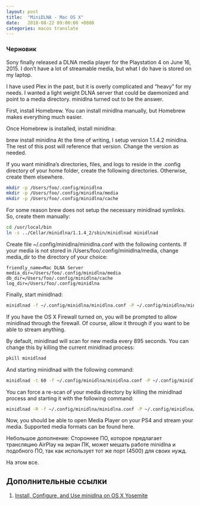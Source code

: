 ```yaml
---
layout: post
title:  "MiniDLNA - Mac OS X"
date:   2018-08-22 09:00:00 +0800
categories: macos translate
---
```

### Черновик

Sony finally released a DLNA media player for the Playstation 4 on June 16, 2015. I don’t have a lot of streamable media, but what I do have is stored on my laptop.

I have used Plex in the past, but it is overly complicated and “heavy” for my needs. I wanted a light weight DLNA server that could be daemonized and point to a media directory. minidlna turned out to be the answer.

First, install Homebrew. You can install minidlna manually, but Homebrew makes everything much easier.

Once Homebrew is installed, install minidlna:

brew install minidlna
At the time of writing, I setup version 1.1.4.2 minidlna. The rest of this post will reference that version. Change the version as needed.

If you want minidlna’s directories, files, and logs to reside in the .config directory of your home folder, create the following directories. Otherwise, create them elsewhere.

```sh
mkdir -p /Users/foo/.config/minidlna
mkdir -p /Users/foo/.config/minidlna/media
mkdir -p /Users/foo/.config/minidlna/cache
```

For some reason brew does not setup the necessary minidlnad symlinks. So, create them manually:
```sh
cd /usr/local/bin
ln -s ../Cellar/minidlna/1.1.4_2/sbin/minidlnad minidlnad
```
Create file ~/.config/minidlna/minidlna.conf with the following contents. If your media is not stored in /Users/foo/.config/minidlna/media, change media_dir to the directory of your choice:

```
friendly_name=Mac DLNA Server
media_dir=/Users/foo/.config/minidlna/media
db_dir=/Users/foo/.config/minidlna/cache
log_dir=/Users/foo/.config/minidlna
```

Finally, start minidlnad:
```sh
minidlnad -f ~/.config/minidlna/minidlna.conf -P ~/.config/minidlna/minidlna.pid
```
If you have the OS X Firewall turned on, you will be prompted to allow minidlnad through the firewall. Of course, allow it through if you want to be able to stream anything.

By default, minidlnad will scan for new media every 895 seconds. You can change this by killing the current minidlnad process:
```sh
pkill minidlnad
```

And starting minidlnad with the following command:
```sh
minidlnad -t 60 -f ~/.config/minidlna/minidlna.conf -P ~/.config/minidlna/minidlna.pid
```
You can force a re-scan of your media directory by killing the minidlnad process and starting it with the following command:
```sh
minidlnad -R -f ~/.config/minidlna/minidlna.conf -P ~/.config/minidlna/minidlna.pid
```
Now, you should be able to open Media Player on your PS4 and stream your media. Supported media formats can be found here.

Небольшое дополнение: Стороннее ПО, которое предлагает трансляцию AirPlay на экран ПК, может мешать работе minidlna и подобного ПО, так как использует тот же порт (4500) для своих нужд.

На этом все.

## Дополнительные ссылки
1. [Install, Configure, and Use minidlna on OS X Yosemite](https://thornelabs.net/2015/08/23/install-configure-and-use-minidlna-on-os-x-yosemite.html)
